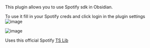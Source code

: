 This plugin allows you to use Spotify sdk in Obsidian.

To use it 
fill in your Spotify creds and click login in the plugin settings
![image](https://github.com/Darren-project/obsidian-spotify/assets/62752664/be3492a4-9a1d-4a01-b3ea-c62124ddc9e3)

![image](https://github.com/Darren-project/obsidian-spotify/assets/62752664/836ddecd-b08e-4db3-b10e-ad4ae79793b5)


Uses this official Spotify [TS Lib](https://github.com/spotify/spotify-web-api-ts-sdk)
